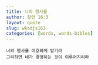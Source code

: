 ```yaml
---
title: 너의 행사를
author: 잠언 16:3
layout: quote
slug: wkadjs163
categories: [words, words-bibles]
---
```


```
너의 행사를 여호와께 맡기라
그리하면 네가 경영하는 것이 이루어지리라
```
